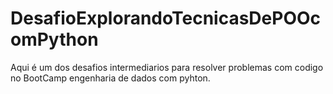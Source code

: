 # DesafioExplorandoTecnicasDePOOcomPython
Aqui é um dos desafios intermediarios para resolver problemas com codigo no BootCamp engenharia de dados com pyhton.
